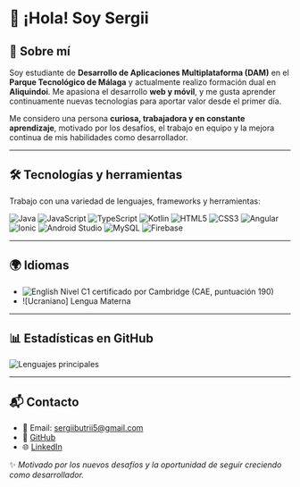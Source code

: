 # 👋 ¡Hola! Soy Sergii

## 🚀 Sobre mí
Soy estudiante de **Desarrollo de Aplicaciones Multiplataforma (DAM)** en el **Parque Tecnológico de Málaga** y actualmente realizo formación dual en **Aliquindoi**. Me apasiona el desarrollo **web y móvil**, y me gusta aprender continuamente nuevas tecnologías para aportar valor desde el primer día.  

Me considero una persona **curiosa, trabajadora y en constante aprendizaje**, motivado por los desafíos, el trabajo en equipo y la mejora continua de mis habilidades como desarrollador.

---

## 🛠 Tecnologías y herramientas
Trabajo con una variedad de lenguajes, frameworks y herramientas:

![Java](https://img.shields.io/badge/Java-ED8B00?style=for-the-badge&logo=openjdk&logoColor=white)
![JavaScript](https://img.shields.io/badge/JavaScript-F7DF1E?style=for-the-badge&logo=javascript&logoColor=black)
![TypeScript](https://img.shields.io/badge/TypeScript-3178C6?style=for-the-badge&logo=typescript&logoColor=white)
![Kotlin](https://img.shields.io/badge/Kotlin-7F52FF?style=for-the-badge&logo=kotlin&logoColor=white)
![HTML5](https://img.shields.io/badge/HTML5-E34F26?style=for-the-badge&logo=html5&logoColor=white)
![CSS3](https://img.shields.io/badge/CSS3-1572B6?style=for-the-badge&logo=css3&logoColor=white)
![Angular](https://img.shields.io/badge/Angular-DD0031?style=for-the-badge&logo=angular&logoColor=white)
![Ionic](https://img.shields.io/badge/Ionic-3880FF?style=for-the-badge&logo=ionic&logoColor=white)
![Android Studio](https://img.shields.io/badge/Android%20Studio-3DDC84?style=for-the-badge&logo=android-studio&logoColor=white)
![MySQL](https://img.shields.io/badge/MySQL-4479A1?style=for-the-badge&logo=mysql&logoColor=white)
![Firebase](https://img.shields.io/badge/Firebase-FFCA28?style=for-the-badge&logo=firebase&logoColor=black)

---

## 🌍 Idiomas
- ![English](https://img.shields.io/badge/English-C1-brightgreen?style=for-the-badge) Nivel C1 certificado por Cambridge (CAE, puntuación 190)  
- ![Ucraniano] Lengua Materna
---

## 📊 Estadísticas en GitHub

![Lenguajes principales](https://github-readme-stats.vercel.app/api/top-langs/?username=Sergiibut05&layout=compact&theme=radical)

---

## 📬 Contacto
- 📧 Email: [sergiibutrii5@gmail.com](mailto:sergiibutrii5@gmail.com)  
- 💼 [GitHub](https://github.com/Sergiibut05)  
- 🌐 [LinkedIn](https://www.linkedin.com/in/sergii-butrii-4b0729346/?locale=en_US)

✨ *Motivado por los nuevos desafíos y la oportunidad de seguir creciendo como desarrollador.*
